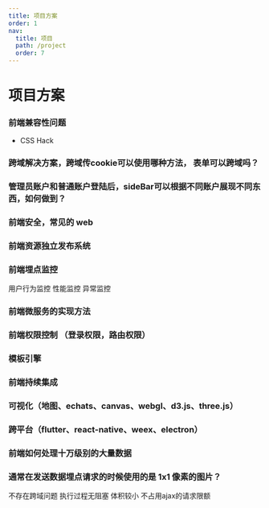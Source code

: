 ```yaml
---
title: 项目方案
order: 1
nav:
  title: 项目
  path: /project
  order: 7
---
```


# 项目方案


### 前端兼容性问题 
- CSS Hack

### 跨域解决方案，跨域传cookie可以使用哪种方法， 表单可以跨域吗？

### 管理员账户和普通账户登陆后，sideBar可以根据不同账户展现不同东西，如何做到？

### 前端安全，常见的 web 

### 前端资源独立发布系统

### 前端埋点监控
用户行为监控 性能监控 异常监控

### 前端微服务的实现方法

### 前端权限控制 （登录权限，路由权限）

### 模板引擎

### 前端持续集成

### 可视化（地图、echats、canvas、webgl、d3.js、three.js）

### 跨平台（flutter、react-native、weex、electron）

### 前端如何处理十万级别的大量数据

### 通常在发送数据埋点请求的时候使用的是 1x1 像素的图片？
不存在跨域问题 执行过程无阻塞 体积较小 不占用ajax的请求限额



